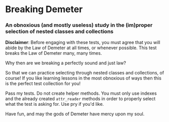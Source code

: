 # Breaking Demeter

### An obnoxious (and mostly useless) study in the (im)proper selection of nested classes and collections

**Disclaimer**: Before engaging with these tests, you must agree that you will abide by the Law of Demeter at all times, or whenever possible. This test breaks the Law of Demeter many, many times.

Why then are we breaking a perfectly sound and just law?

So that we can practice selecting through nested classes and collections, of course! If you like learning lessons in the most obnoxious of ways then this is the perfect test collection for you!

Pass my tests. Do not create helper methods. You must only use indexes and the already created `attr_reader` methods in order to properly select what the test is asking for. Use pry if you'd like.

Have fun, and may the gods of Demeter have mercy upon my soul.
